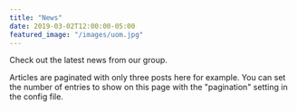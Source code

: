 ```yaml
---
title: "News"
date: 2019-03-02T12:00:00-05:00
featured_image: "/images/uom.jpg"
---
```


Check out the latest news from our group.

Articles are paginated with only three posts here for example. You can set the number of entries to show on this page with the "pagination" setting in the config file.
